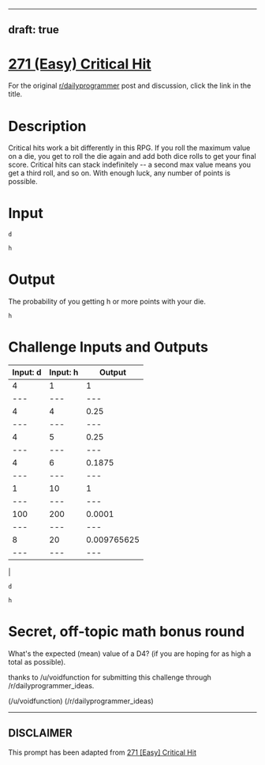 ---
draft: true
----

# [271 (Easy) Critical Hit](https://www.reddit.com/r/dailyprogrammer/comments/4nvrnx/20160613_challenge_271_easy_critical_hit/)

For the original [r/dailyprogrammer](https://www.reddit.com/r/dailyprogrammer/) post and discussion, click the link in the title.

# Description
Critical hits work a bit differently in this RPG.  If you roll the maximum value on a die, you get to roll the die again and add both dice rolls to get your final score.  Critical hits can stack indefinitely -- a second max value means you get a third roll, and so on.  With enough luck, any number of points is possible.

# Input

```
d
```

```
h
```
# Output
The probability of you getting h or more points with your die.


```
h
```
# Challenge Inputs and Outputs

|Input: d|Input: h|Output|
| --- | --- | --- |
|4|1|1|
| --- | --- | --- |
|4|4|0.25|
| --- | --- | --- |
|4|5|0.25|
| --- | --- | --- |
|4|6|0.1875|
| --- | --- | --- |
|1|10|1|
| --- | --- | --- |
|100|200|0.0001|
| --- | --- | --- |
|8|20|0.009765625|
| --- | --- | --- |
|
```
d
```

```
h
```
# Secret, off-topic math bonus round
What's the expected (mean) value of a D4? (if you are hoping for as high a total as possible).

thanks to /u/voidfunction for submitting this challenge through /r/dailyprogrammer_ideas.

(/u/voidfunction)
(/r/dailyprogrammer_ideas)

----
## **DISCLAIMER**
This prompt has been adapted from [271 [Easy] Critical Hit](https://www.reddit.com/r/dailyprogrammer/comments/4nvrnx/20160613_challenge_271_easy_critical_hit/
)
